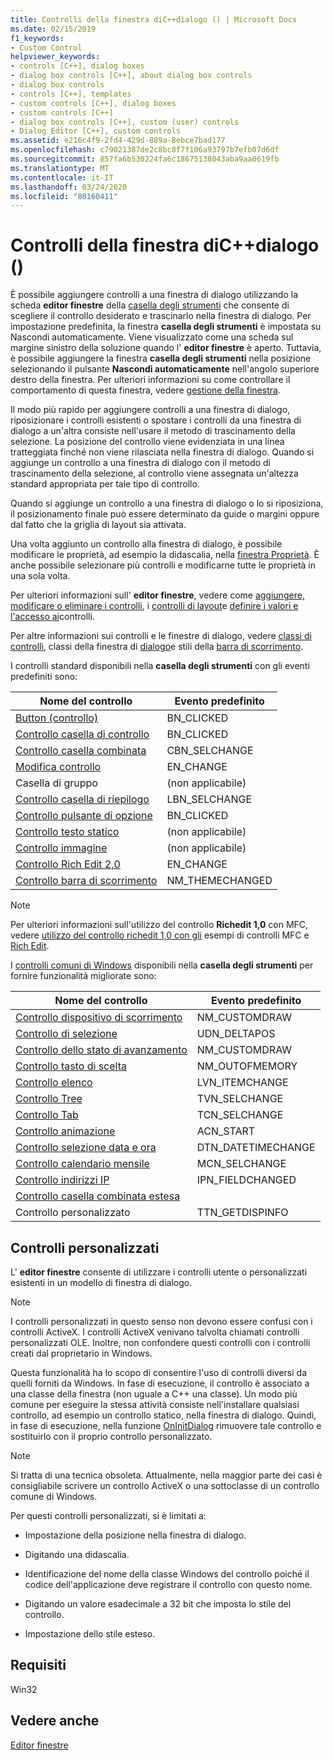 ```yaml
---
title: Controlli della finestra diC++dialogo () | Microsoft Docs
ms.date: 02/15/2019
f1_keywords:
- Custom Control
helpviewer_keywords:
- controls [C++], dialog boxes
- dialog box controls [C++], about dialog box controls
- dialog box controls
- controls [C++], templates
- custom controls [C++], dialog boxes
- custom controls [C++]
- dialog box controls [C++], custom (user) controls
- Dialog Editor [C++], custom controls
ms.assetid: e216c4f9-2fd4-429d-889a-8ebce7bad177
ms.openlocfilehash: c79021387de2c8bc8f7f106a93797b7efb07d6df
ms.sourcegitcommit: 857fa6b530224fa6c18675138043aba9aa0619fb
ms.translationtype: MT
ms.contentlocale: it-IT
ms.lasthandoff: 03/24/2020
ms.locfileid: "80160411"
---
```

# <a name="dialog-box-controls-c"></a>Controlli della finestra diC++dialogo ()

È possibile aggiungere controlli a una finestra di dialogo utilizzando la scheda **editor finestre** della [casella degli strumenti](/visualstudio/ide/reference/toolbox) che consente di scegliere il controllo desiderato e trascinarlo nella finestra di dialogo. Per impostazione predefinita, la finestra **casella degli strumenti** è impostata su Nascondi automaticamente. Viene visualizzato come una scheda sul margine sinistro della soluzione quando l' **editor finestre** è aperto. Tuttavia, è possibile aggiungere la finestra **casella degli strumenti** nella posizione selezionando il pulsante **Nascondi automaticamente** nell'angolo superiore destro della finestra. Per ulteriori informazioni su come controllare il comportamento di questa finestra, vedere [gestione della finestra](/visualstudio/ide/customizing-window-layouts-in-visual-studio).

Il modo più rapido per aggiungere controlli a una finestra di dialogo, riposizionare i controlli esistenti o spostare i controlli da una finestra di dialogo a un'altra consiste nell'usare il metodo di trascinamento della selezione. La posizione del controllo viene evidenziata in una linea tratteggiata finché non viene rilasciata nella finestra di dialogo. Quando si aggiunge un controllo a una finestra di dialogo con il metodo di trascinamento della selezione, al controllo viene assegnata un'altezza standard appropriata per tale tipo di controllo.

Quando si aggiunge un controllo a una finestra di dialogo o lo si riposiziona, il posizionamento finale può essere determinato da guide o margini oppure dal fatto che la griglia di layout sia attivata.

Una volta aggiunto un controllo alla finestra di dialogo, è possibile modificare le proprietà, ad esempio la didascalia, nella [finestra Proprietà](/visualstudio/ide/reference/properties-window). È anche possibile selezionare più controlli e modificarne tutte le proprietà in una sola volta.

Per ulteriori informazioni sull' **editor finestre**, vedere come [aggiungere, modificare o eliminare i controlli](adding-editing-or-deleting-controls.md), i [controlli di layout](../windows/arrangement-of-controls-on-dialog-boxes.md)e [definire i valori e l'accesso ai](../windows/defining-mnemonics-access-keys.md)controlli.

Per altre informazioni sui controlli e le finestre di dialogo, vedere [classi di controlli](../mfc/control-classes.md), classi della finestra di [dialogo](../mfc/dialog-box-classes.md)e stili della [barra di scorrimento](../mfc/reference/styles-used-by-mfc.md#scroll-bar-styles).

I controlli standard disponibili nella **casella degli strumenti** con gli eventi predefiniti sono:

|Nome del controllo|Evento predefinito|
|---|---|
|[Button (controllo)](../mfc/reference/cbutton-class.md)|BN_CLICKED|
|[Controllo casella di controllo](../mfc/reference/styles-used-by-mfc.md#button-styles)|BN_CLICKED|
|[Controllo casella combinata](../mfc/reference/ccombobox-class.md)|CBN_SELCHANGE|
|[Modifica controllo](../mfc/reference/cedit-class.md)|EN_CHANGE|
|Casella di gruppo|(non applicabile)|
|[Controllo casella di riepilogo](../mfc/reference/clistbox-class.md)|LBN_SELCHANGE|
|[Controllo pulsante di opzione](../mfc/reference/styles-used-by-mfc.md#button-styles)|BN_CLICKED|
|[Controllo testo statico](../mfc/reference/cstatic-class.md)|(non applicabile)|
|[Controllo immagine](../mfc/reference/cpictureholder-class.md)|(non applicabile)|
|[Controllo Rich Edit 2,0](../mfc/using-cricheditctrl.md)|EN_CHANGE|
|[Controllo barra di scorrimento](../mfc/reference/cscrollbar-class.md)|NM_THEMECHANGED|

> [!NOTE]
> Per ulteriori informazioni sull'utilizzo del controllo **Richedit 1,0** con MFC, vedere [utilizzo del controllo richedit 1,0 con gli](../windows/using-the-richedit-1-0-control-with-mfc.md) esempi di controlli MFC e [Rich Edit](../mfc/rich-edit-control-examples.md).

I [controlli comuni di Windows](../mfc/controls-mfc.md) disponibili nella **casella degli strumenti** per fornire funzionalità migliorate sono:

|Nome del controllo|Evento predefinito|
|---|---|
|[Controllo dispositivo di scorrimento](../mfc/slider-control-styles.md)|NM_CUSTOMDRAW|
|[Controllo di selezione](../mfc/using-cspinbuttonctrl.md)|UDN_DELTAPOS|
|[Controllo dello stato di avanzamento](../mfc/styles-for-the-progress-control.md)|NM_CUSTOMDRAW|
|[Controllo tasto di scelta](../mfc/using-a-hot-key-control.md)|NM_OUTOFMEMORY|
|[Controllo elenco](../mfc/list-control-and-list-view.md)|LVN_ITEMCHANGE|
|[Controllo Tree](../mfc/tree-control-styles.md)|TVN_SELCHANGE|
|[Controllo Tab](../mfc/tab-controls-and-property-sheets.md)|TCN_SELCHANGE|
|[Controllo animazione](../mfc/using-an-animation-control.md)|ACN_START|
|[Controllo selezione data e ora](../mfc/creating-the-date-and-time-picker-control.md)|DTN_DATETIMECHANGE|
|[Controllo calendario mensile](../mfc/month-calendar-control-examples.md)|MCN_SELCHANGE|
|[Controllo indirizzi IP](../mfc/reference/cipaddressctrl-class.md)|IPN_FIELDCHANGED|
|[Controllo casella combinata estesa](../mfc/creating-an-extended-combo-box-control.md)||
|Controllo personalizzato|TTN_GETDISPINFO|

## <a name="custom-controls"></a>Controlli personalizzati

L' **editor finestre** consente di utilizzare i controlli utente o personalizzati esistenti in un modello di finestra di dialogo.

> [!NOTE]
> I controlli personalizzati in questo senso non devono essere confusi con i controlli ActiveX. I controlli ActiveX venivano talvolta chiamati controlli personalizzati OLE. Inoltre, non confondere questi controlli con i controlli creati dal proprietario in Windows.

Questa funzionalità ha lo scopo di consentire l'uso di controlli diversi da quelli forniti da Windows. In fase di esecuzione, il controllo è associato a una classe della finestra (non uguale a C++ una classe). Un modo più comune per eseguire la stessa attività consiste nell'installare qualsiasi controllo, ad esempio un controllo statico, nella finestra di dialogo. Quindi, in fase di esecuzione, nella funzione [OnInitDialog](../mfc/reference/cdialog-class.md#oninitdialog) rimuovere tale controllo e sostituirlo con il proprio controllo personalizzato.

> [!NOTE]
> Si tratta di una tecnica obsoleta. Attualmente, nella maggior parte dei casi è consigliabile scrivere un controllo ActiveX o una sottoclasse di un controllo comune di Windows.

Per questi controlli personalizzati, si è limitati a:

- Impostazione della posizione nella finestra di dialogo.

- Digitando una didascalia.

- Identificazione del nome della classe Windows del controllo poiché il codice dell'applicazione deve registrare il controllo con questo nome.

- Digitando un valore esadecimale a 32 bit che imposta lo stile del controllo.

- Impostazione dello stile esteso.

## <a name="requirements"></a>Requisiti

Win32

## <a name="see-also"></a>Vedere anche

[Editor finestre](../windows/dialog-editor.md)

<!--
[Adding Event Handlers for Dialog Box Controls](../windows/adding-event-handlers-for-dialog-box-controls.md)<br/>
[Dialog Box Controls and Variable Types](../ide/dialog-box-controls-and-variable-types.md)<br/>
[Controls](../mfc/controls-mfc.md)<br/>-->
